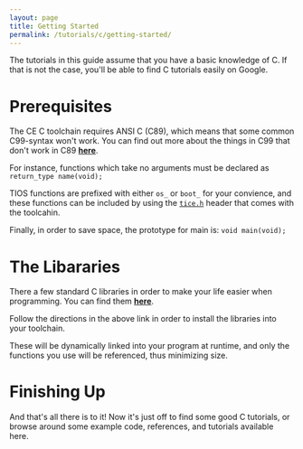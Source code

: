 ```yaml
---
layout: page
title: Getting Started
permalink: /tutorials/c/getting-started/
---
```


The tutorials in this guide assume that you have a basic knowledge of C. If that is not the case, you'll be able to find C tutorials easily on Google.

# Prerequisites

The CE C toolchain requires ANSI C (C89), which means that some common C99-syntax won't work. You can find out more about the things in C99 that don't work in C89 [**here**](https://en.wikipedia.org/wiki/C99#Design).

For instance, functions which take no arguments must be declared as
`return_type name(void);`

TIOS functions are prefixed with either `os_` or `boot_` for your convience, and these functions can be included by using the [`tice.h`](https://github.com/CE-Programming/toolchain/blob/master/CEdev/include/ce/c/tice.h) header that comes with the toolcahin.

Finally, in order to save space, the prototype for main is: `void main(void);`

# The Libararies

There a few standard C libraries in order to make your life easier when programming. You can find them [**here**](https://github.com/CE-Programming/libraries/releases/latest).

Follow the directions in the above link in order to install the libraries into your toolchain.

These will be dynamically linked into your program at runtime, and only the functions you use will be referenced, thus minimizing size.

# Finishing Up

And that's all there is to it! Now it's just off to find some good C tutorials, or browse around some example code, references, and tutorials available here.
